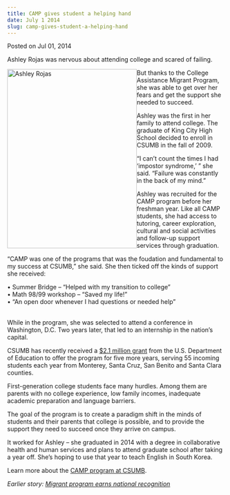 ```yaml
---
title: CAMP gives student a helping hand
date: July 1 2014
slug: camp-gives-student-a-helping-hand
---
```


 



<span class="date">Posted on Jul 01, 2014    </span>
<p>Ashley Rojas was nervous about attending college and scared of
failing.</p>
<p><img alt="Ashley Rojas" src="https://news.csumb.edu/sites/default/files/65/attachments/news/images/ashley_rojas_for_web.jpg" style="width:300px; height:414px; float:left">But thanks to the
College Assistance Migrant Program, she was able to get over her
fears and get the support she needed to succeed.</img></p>
<p>Ashley was the first in her family to attend college. The
graduate of King City High School decided to enroll in CSUMB in the
fall of 2009.</p>
<p>&#x201C;I can&#x2019;t count the times I had &#x2018;impostor syndrome,&#x2019; &#x201D; she said.
&#x201C;Failure was constantly in the back of my mind.&#x201D;</p>
<p>Ashley was recruited for the CAMP program before her freshman
year. Like all CAMP students, she had access to tutoring, career
exploration, cultural and social activities and follow-up support
services through graduation.</p>
<p>&#x201C;CAMP was one of the programs that was the foudation and
fundamental to my success at CSUMB,&#x201D; she said. She then ticked off
the kinds of support she received:</p>
<p>&#x2022; Summer Bridge &#x2013; &#x201C;Helped with my transition to college&#x201D;<br>
&#x2022; Math 98/99 workshop &#x2013; &#x201C;Saved my life!&#x201D;<br>
&#x2022; &#x201C;An open door whenever I had questions or needed help&#x201D;</br></br></p>
<p>While in the program, she was selected to attend a conference in
Washington, D.C. Two years later, that led to an internship in the
nation&#x2019;s capital.</p>
<p>CSUMB has recently received a <a href="../../jun/26/camp-grant-helps-migrant-students-attain-college-dream.html" rel="nofollow">$2.1 million grant</a> from the U.S. Department of
Education to offer the program for five more years, serving 55
incoming students each year from Monterey, Santa Cruz, San Benito
and Santa Clara counties.</p>
<p>First-generation college students face many hurdles. Among them
are parents with no college experience, low family incomes,
inadequate academic preparation and language barriers.</p>
<p>The goal of the program is to create a paradigm shift in the
minds of students and their parents that college is possible, and
to provide the support they need to succeed once they arrive on
campus.</p>
<p>It worked for Ashley &#x2013; she graduated in 2014 with a degree in
collaborative health and human services and plans to attend
graduate school after taking a year off. She&#x2019;s hoping to use that
year to teach English in South Korea.</p>
<p>Learn more about the <a href="https://eosp.csumb.edu/college-assistance-migrant-program" rel="nofollow">CAMP program at CSUMB</a>.</p>
<p><em>Earlier story: <a href="../../../2011/jul/28/migrant-program-earns-national-recognition.html" rel="nofollow">Migrant program earns national
recognition</a></em><br>
<br>
&#xA0;</br></br></p>
<p><br>
&#xA0;</br></p>





 
